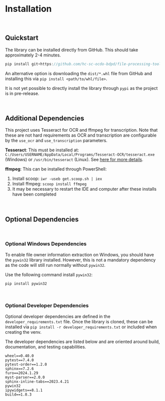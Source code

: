 <br>

# Installation

<br>

## Quickstart

The library can be installed directly from GitHub. This should take approximately 2-4 minutes.

```js
pip install git+https://github.com/hc-sc-ocdo-bdpd/file-processing-tools.git
```

An alternative option is downloading the `dist/*.whl` file from GitHub and installing this via `pip install <path/to/whl/file>`.

It is not yet possible to directly install the library through `pypi` as the project is in pre-release.

<br>

## Additional Dependencies

This project uses Tesseract for OCR and ffmpeg for transcription. Note that these are not hard requirements as OCR and transcription are configurable by the `use_ocr` and `use_transcription` parameters.

**Tesseract**: This must be installed at: `C:/Users/USERNAME/AppData/Local/Programs/Tesseract-OCR/tesseract.exe` (Windows) or `/usr/bin/tesseract` (Linux). See [here for more details](https://github.com/UB-Mannheim/tesseract/wiki). 

**ffmpeg**: This can be installed through PowerShell:
1. Install scoop: `iwr -useb get.scoop.sh | iex`
2. Install ffmpeg: `scoop install ffmpeg`
3. It may be necessary to restart the IDE and computer after these installs have been completed

<br>

## Optional Dependencies

<br>

### Optional Windows Dependencies

To enable file owner information extraction on Windows, you should have the `pywin32` library installed. However, this is not a mandatory dependency as the code will still run normally without `pywin32`.

Use the following command install `pywin32`:

```python
pip install pywin32
```

<br>

### Optional Developer Dependencies

Optional developer dependencies are defined in the `developer_requirements.txt` file. Once the library is cloned, these can be installed via `pip install -r developer_requirements.txt` or included when creating the venv.

The developer dependencies are listed below and are oriented around build, documentation, and testing capabilities. 


```
wheel==0.40.0
pytest==7.4.0
pytest-order==1.2.0
sphinx==7.2.6
furo==2024.1.29
myst-parser==2.0.0
sphinx-inline-tabs==2023.4.21
pywin32
ipywidgets==8.1.1
build==1.0.3
```
